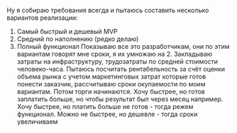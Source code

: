 Ну я собираю требования всегда и пытаюсь составить несколько вариантов реализации:
1. Самый быстрый и дешевый MVP
2. Средний по наполнению (редко делаю)
3. Полный функционал
Показываю все это разработчикам, они по этим вариантам говорят мне сроки, я их умножаю на 2.
Закладываю затраты на инфраструктуру, трудозатраты по средней стоимости человеко-часа.
Пытаюсь посчитать рентабельность за счёт оценки объема рынка с учетом маркетинговых
затрат которые готов понести заказчик, рассчитываю сроки окупаемости по моим вариантам.
Потом торги начинаются. Хочу быстрее, но готов заплатить больше, но чтобы результат
был через месяц например. Хочу быстрее, но платить больше не готов - тогда режем функционал. 
Можно не быстрее, но дешевле - тогда сроки увеличиваем
